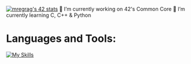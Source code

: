 <a href="https://github.com/oakoudad/badge42"><img src="https://badge.mediaplus.ma/black/mregrag" alt="mregrag's 42 stats" /></a>
🔭 I’m currently working on 42's Common Core
🌱 I’m currently learning C, C++ & Python
# Languages and Tools:
[![My Skills](https://skillicons.dev/icons?i=c,cpp,python,git,vim,neovim,linux)](https://skillicons.dev)

